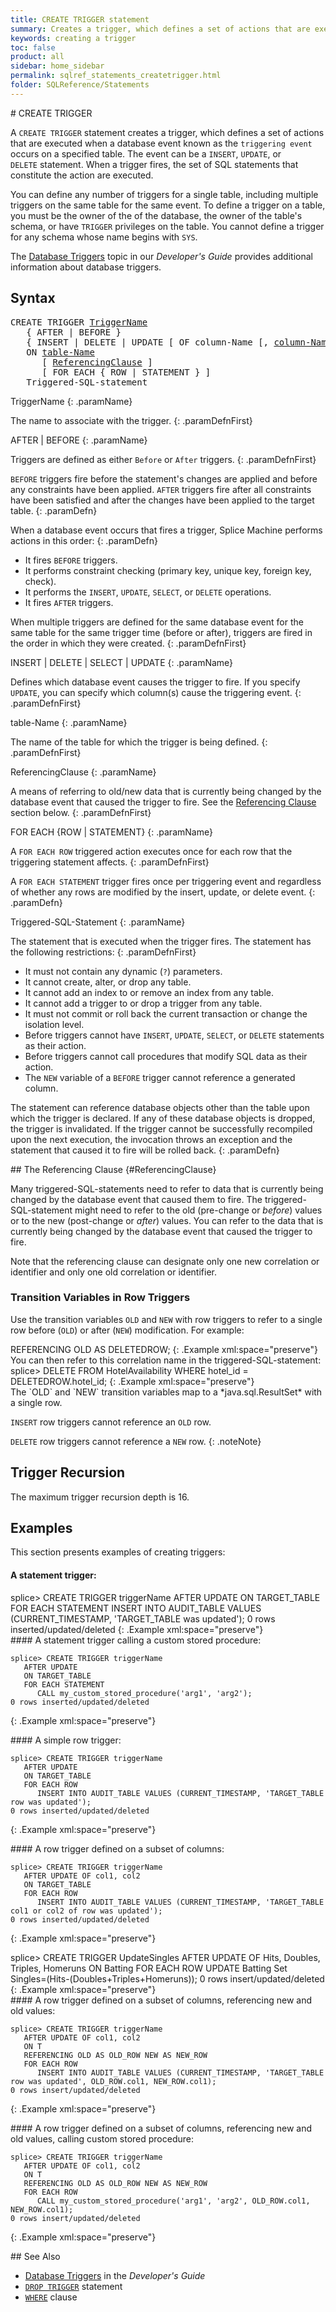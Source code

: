 ```yaml
---
title: CREATE TRIGGER statement
summary: Creates a trigger, which defines a set of actions that are executed when a database event occurs on a specified table
keywords: creating a trigger
toc: false
product: all
sidebar: home_sidebar
permalink: sqlref_statements_createtrigger.html
folder: SQLReference/Statements
---
```

<section>
<div class="TopicContent" data-swiftype-index="true" markdown="1">
# CREATE TRIGGER

A `CREATE TRIGGER` statement creates a trigger, which defines a set of
actions that are executed when a database event known as the `triggering
event` occurs on a specified table. The event can be a `INSERT`,
`UPDATE`, or `DELETE` statement. When a trigger fires, the set of
SQL statements that constitute the action are executed.

You can define any number of triggers for a single table, including
multiple triggers on the same table for the same event. To define a
trigger on a table, you must be the owner of the of the database, the
owner of the table's schema, or have `TRIGGER` privileges on the table.
You cannot define a trigger for any schema whose name begins with `SYS`.

The [Database Triggers](developers_fundamentals_triggers.html) topic in
our *Developer's Guide* provides additional information about database
triggers.

## Syntax

<div class="fcnWrapperWide"><pre class="FcnSyntax">
CREATE TRIGGER <a href="sqlref_identifiers_types.html#TriggerName">TriggerName</a>
   { AFTER | BEFORE }
   { INSERT | DELETE | UPDATE [ OF column-Name [, <a href="sqlref_identifiers_types.html#ColumnName">column-Name</a>]* ] }
   ON <a href="sqlref_identifiers_types.html#TableName">table-Name</a>
      [ <a href="sqlref_statements_createtrigger.html#ReferencingClause">ReferencingClause</a> ]
      [ FOR EACH { ROW | STATEMENT } ]
   Triggered-SQL-statement</pre>

</div>
<div class="paramList" markdown="1">
TriggerName
{: .paramName}

The name to associate with the trigger.
{: .paramDefnFirst}

AFTER \| BEFORE
{: .paramName}

Triggers are defined as either `Before` or `After` triggers.
{: .paramDefnFirst}

`BEFORE` triggers fire before the statement's changes are applied and
before any constraints have been applied. `AFTER` triggers fire after
all constraints have been satisfied and after the changes have been
applied to the target table.
{: .paramDefn}

When a database event occurs that fires a trigger, Splice Machine
performs actions in this order:
{: .paramDefn}

* It fires `BEFORE` triggers.
* It performs constraint checking (primary key, unique key, foreign key,
  check).
* It performs the `INSERT`, `UPDATE`, `SELECT`, or `DELETE` operations.
* It fires `AFTER` triggers.

When multiple triggers are defined for the same database event for the
same table for the same trigger time (before or after), triggers are
fired in the order in which they were created.
{: .paramDefnFirst}

INSERT \| DELETE \| SELECT \| UPDATE
{: .paramName}

Defines which database event causes the trigger to fire. If you specify
`UPDATE`, you can specify which column(s) cause the triggering event.
{: .paramDefnFirst}

table-Name
{: .paramName}

The name of the table for which the trigger is being defined.
{: .paramDefnFirst}

ReferencingClause
{: .paramName}

A means of referring to old/new data that is currently being changed by
the database event that caused the trigger to fire. See the [Referencing
Clause](#ReferencingClause) section below.
{: .paramDefnFirst}

FOR EACH {ROW \| STATEMENT}
{: .paramName}

A `FOR EACH ROW` triggered action executes once for each row that the
triggering statement affects.
{: .paramDefnFirst}

A `FOR EACH STATEMENT` trigger fires once per triggering event and
regardless of whether any rows are modified by the insert, update, or
delete event.
{: .paramDefn}

Triggered-SQL-Statement
{: .paramName}

The statement that is executed when the trigger fires. The statement has
the following restrictions:
{: .paramDefnFirst}

* It must not contain any dynamic (`?`) parameters.
* It cannot create, alter, or drop any table.
* It cannot add an index to or remove an index from any table.
* It cannot add a trigger to or drop a trigger from any table.
* It must not commit or roll back the current transaction or change the
  isolation level.
* Before triggers cannot have `INSERT`, `UPDATE`, `SELECT`, or `DELETE`
  statements as their action.
* Before triggers cannot call procedures that modify SQL data as their
  action.
* The `NEW` variable of a `BEFORE` trigger cannot reference a generated
  column.

The statement can reference database objects other than the table upon
which the trigger is declared. If any of these database objects is
dropped, the trigger is invalidated. If the trigger cannot be
successfully recompiled upon the next execution, the invocation throws
an exception and the statement that caused it to fire will be rolled
back.
{: .paramDefn}

</div>
## The Referencing Clause   {#ReferencingClause}

Many triggered-SQL-statements need to refer to data that is currently
being changed by the database event that caused them to fire. The
triggered-SQL-statement might need to refer to the old (pre-change or
*before*) values or to the new (post-change or *after*) values. You can
refer to the data that is currently being changed by the database event
that caused the trigger to fire.

Note that the referencing clause can designate only one new correlation
or identifier and only one old correlation or identifier.

### Transition Variables in Row Triggers

Use the transition variables `OLD` and `NEW` with row triggers to refer
to a single row before (`OLD`) or after (`NEW`) modification. For
example:

<div class="preWrapper" markdown="1">
    REFERENCING OLD AS DELETEDROW;
{: .Example xml:space="preserve"}

</div>
You can then refer to this correlation name in the
triggered-SQL-statement:

<div class="preWrapperWide" markdown="1">
    splice> DELETE FROM HotelAvailability WHERE hotel_id = DELETEDROW.hotel_id;
{: .Example xml:space="preserve"}

</div>
The `OLD` and `NEW` transition variables map to a *java.sql.ResultSet*
with a single row.

`INSERT` row triggers cannot reference an `OLD` row.

`DELETE` row triggers cannot reference a `NEW` row.
{: .noteNote}

## Trigger Recursion

The maximum trigger recursion depth is 16.

## Examples

This section presents examples of creating triggers:

#### A statement trigger:

<div class="preWrapperWide" markdown="1">
    splice> CREATE TRIGGER triggerName
       AFTER UPDATE
       ON TARGET_TABLE
       FOR EACH STATEMENT
           INSERT INTO AUDIT_TABLE VALUES (CURRENT_TIMESTAMP, 'TARGET_TABLE was updated');
    0 rows inserted/updated/deleted
{: .Example xml:space="preserve"}

</div>
#### A statement trigger calling a custom stored procedure:

<div class="preWrapperWide" markdown="1">

    splice> CREATE TRIGGER triggerName
       AFTER UPDATE
       ON TARGET_TABLE
       FOR EACH STATEMENT
          CALL my_custom_stored_procedure('arg1', 'arg2');
    0 rows inserted/updated/deleted
{: .Example xml:space="preserve"}

</div>
#### A simple row trigger:

<div class="preWrapperWide" markdown="1">

    splice> CREATE TRIGGER triggerName
       AFTER UPDATE
       ON TARGET_TABLE
       FOR EACH ROW
          INSERT INTO AUDIT_TABLE VALUES (CURRENT_TIMESTAMP, 'TARGET_TABLE row was updated');
    0 rows inserted/updated/deleted
{: .Example xml:space="preserve"}

</div>
#### A row trigger defined on a subset of columns:

<div class="preWrapperWide" markdown="1">

    splice> CREATE TRIGGER triggerName
       AFTER UPDATE OF col1, col2
       ON TARGET_TABLE
       FOR EACH ROW
          INSERT INTO AUDIT_TABLE VALUES (CURRENT_TIMESTAMP, 'TARGET_TABLE col1 or col2 of row was updated');
    0 rows inserted/updated/deleted
{: .Example xml:space="preserve"}

</div>
<div class="preWrapperWide" markdown="1">
    splice> CREATE TRIGGER UpdateSingles
       AFTER UPDATE OF Hits, Doubles, Triples, Homeruns
       ON Batting
       FOR EACH ROW
       UPDATE Batting Set Singles=(Hits-(Doubles+Triples+Homeruns));
    0 rows insert/updated/deleted
{: .Example xml:space="preserve"}

</div>
#### A row trigger defined on a subset of columns, referencing new and old values:

<div class="preWrapperWide" markdown="1">

    splice> CREATE TRIGGER triggerName
       AFTER UPDATE OF col1, col2
       ON T
       REFERENCING OLD AS OLD_ROW NEW AS NEW_ROW
       FOR EACH ROW
          INSERT INTO AUDIT_TABLE VALUES (CURRENT_TIMESTAMP, 'TARGET_TABLE row was updated', OLD_ROW.col1, NEW_ROW.col1);
    0 rows insert/updated/deleted
{: .Example xml:space="preserve"}

</div>
#### A row trigger defined on a subset of columns, referencing new and old values, calling custom stored procedure:

<div class="preWrapperWide" markdown="1">

    splice> CREATE TRIGGER triggerName
       AFTER UPDATE OF col1, col2
       ON T
       REFERENCING OLD AS OLD_ROW NEW AS NEW_ROW
       FOR EACH ROW
          CALL my_custom_stored_procedure('arg1', 'arg2', OLD_ROW.col1, NEW_ROW.col1);
    0 rows insert/updated/deleted
{: .Example xml:space="preserve"}

</div>
## See Also

* [Database Triggers](developers_fundamentals_triggers.html) in the
  *Developer's Guide*
* [`DROP TRIGGER`](sqlref_statements_droptrigger.html) statement
* [`WHERE`](sqlref_clauses_where.html) clause

</div>
</section>
